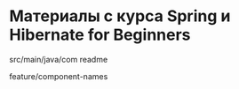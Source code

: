 # Материалы с курса  Spring и Hibernate for Beginners

src/main/java/com
readme

feature/component-names

